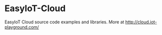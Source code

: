 # EasyIoT-Cloud
EasyIoT Cloud source code examples and libraries. More at http://cloud.iot-playground.com/
